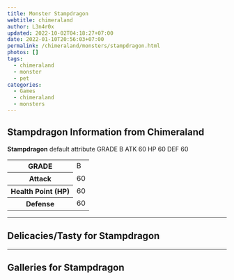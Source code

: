 ```yaml
---
title: Monster Stampdragon
webtitle: chimeraland
author: L3n4r0x
updated: 2022-10-02T04:18:27+07:00
date: 2022-01-10T20:56:03+07:00
permalink: /chimeraland/monsters/stampdragon.html
photos: []
tags:
  - chimeraland
  - monster
  - pet
categories:
  - Games
  - chimeraland
  - monsters
---
```


<section id="bootstrap-wrapper"><link rel="stylesheet" href="https://rawcdn.githack.com/dimaslanjaka/Web-Manajemen/870a349/css/bootstrap-5-3-0-alpha3-wrapper.css"/><h2 id="attribute">Stampdragon Information from Chimeraland</h2><p><b>Stampdragon</b> default attribute GRADE B ATK 60 HP 60 DEF 60<table><tr><th>GRADE</th><td>B</td></tr><tr><th>Attack</th><td>60</td></tr><tr><th>Health Point (HP)</th><td>60</td></tr><tr><th>Defense</th><td>60</td></tr></table></p><hr/><h2 id="delicacies">Delicacies/Tasty for Stampdragon</h2><div class="bg-dark text-light"></div><hr/><div id="gallery"><h2>Galleries for Stampdragon</h2><div class="row"></div></div></section>